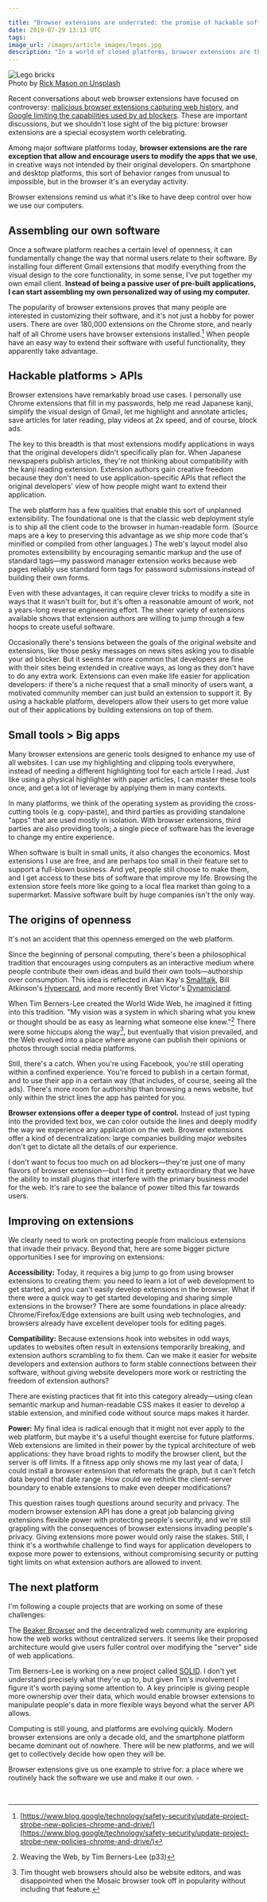 ```yaml
---

title: "Browser extensions are underrated: the promise of hackable software"
date: 2019-07-29 13:13 UTC
tags: 
image_url: /images/article_images/legos.jpg
description: "In a world of closed platforms, browser extensions are the rare exception that let users modify the apps that we use."
---
```


<figure style="margin: 0;">
  <img src="/images/article_images/legos.jpg" alt="Lego bricks">
  <figcaption>Photo by <a class="figure-link" href="https://unsplash.com/photos/2FaCKyEEtis">Rick Mason on Unsplash</a></figcaption>
</figure>

Recent conversations about web browser extensions have focused on controversy: [malicious browser extensions capturing web history](https://arstechnica.com/information-technology/2019/07/dataspii-inside-the-debacle-that-dished-private-data-from-apple-tesla-blue-origin-and-4m-people/), and [Google limiting the capabilities used by ad blockers](https://www.wired.com/story/google-chrome-ad-blockers-extensions-api/?verso=true). These are important discussions, but we shouldn't lose sight of the big picture: browser extensions are a special ecosystem worth celebrating.

Among major software platforms today, **browser extensions are the rare exception that allow and encourage users to modify the apps that we use**, in creative ways not intended by their original developers. On smartphone and desktop platforms, this sort of behavior ranges from unusual to impossible, but in the browser it's an everyday activity.

Browser extensions remind us what it's like to have deep control over how we use our computers.

## Assembling our own software

Once a software platform reaches a certain level of openness, it can fundamentally change the way that normal users relate to their software. By installing four different Gmail extensions that modify everything from the visual design to the core functionality, in some sense, I've put together my own email client. **Instead of being a passive user of pre-built applications, I can start assembling my own personalized way of using my computer.**

The popularity of browser extensions proves that many people are interested in customizing their software, and it's not just  a hobby for power users. There are over 180,000 extensions on the Chrome store, and nearly half of all Chrome users have browser extensions installed.[^chrome] When people have an easy way to extend their software with useful functionality, they apparently take advantage.

## Hackable platforms > APIs

Browser extensions have remarkably broad use cases. I personally use Chrome extensions that fill in my passwords, help me read Japanese kanji, simplify the visual design of Gmail, let me highlight and annotate articles, save articles for later reading, play videos at 2x speed, and of course, block ads.

The key to this breadth is that most extensions modify applications in ways that the original developers didn't specifically plan for. When Japanese newspapers publish articles, they're not thinking about compatibility with the kanji reading extension. Extension authors gain creative freedom because they don't need to use application-specific APIs that reflect the original developers' view of how people might want to extend their application.

The web platform has a few qualities that enable this sort of unplanned extensibility. The foundational one is that the classic web deployment style is to ship all the client code to the browser in human-readable form. (Source maps are a key to preserving this advantage as we ship more code that's minified or compiled from other languages.) The web's layout model also promotes extensibility by encouraging semantic markup and the use of standard tags—my password manager extension works because web pages reliably use standard form tags for password submissions instead of building their own forms.

Even with these advantages, it can require clever tricks to modify a site in ways that it wasn't built for, but it's often a reasonable amount of work, not a years-long reverse engineering effort. The sheer variety of extensions available shows that extension authors are willing to jump through a few hoops to create useful software.

Occasionally there's tensions between the goals of the original website and extensions, like those pesky messages on news sites asking you to disable your ad blocker. But it seems far more common that developers are fine with their sites being extended in creative ways, as long as they don't have to do any extra work. Extensions can even make life easier for application developers: if there's a niche request that a small minority of users want, a motivated community member can just build an extension to support it. By using a hackable platform, developers allow their users to get more value out of their applications by building extensions on top of them.

## Small tools > Big apps

Many browser extensions are generic tools designed to enhance my use of all websites. I can use my highlighting and clipping tools everywhere, instead of needing a different highlighting tool for each article I read. Just like using a physical highlighter with paper articles, I can master these tools once, and get a lot of leverage by applying them in many contexts.

In many platforms, we think of the operating system as providing the cross-cutting tools (e.g. copy-paste), and third parties as providing standalone "apps" that are used mostly in isolation. With browser extensions, third parties are also providing tools; a single piece of software has the leverage to change my entire experience.

When software is built in small units, it also changes the economics. Most extensions I use are free, and are perhaps too small in their feature set to support a full-blown business. And yet, people still choose to make them, and I get access to these bits of software that improve my life. Browsing the extension store feels more like going to a local flea market than going to a supermarket. Massive software built by huge companies isn't the only way.

## The origins of openness

It's not an accident that this openness emerged on the web platform.

Since the beginning of personal computing, there's been a philosophical tradition that encourages using computers as an interactive medium where people contribute their own ideas and build their own tools—authorship over consumption. This idea is reflected in Alan Kay's [Smalltalk](http://worrydream.com/EarlyHistoryOfSmalltalk/), Bill Atkinson's [Hypercard](https://archive.org/details/CC501_hypercard), and more recently Bret Victor's [Dynamicland](https://dynamicland.org/).

When Tim Berners-Lee created the World Wide Web, he imagined it fitting into this tradition. "My vision was a system in which sharing what you knew or thought should be as easy as learning what someone else knew."[^tbl] There were some hiccups along the way[^tbl2], but eventually that vision prevailed, and the Web evolved into a place where anyone can publish their opinions or photos through social media platforms.

Still, there's a catch. When you're using Facebook, you're still operating within a confined experience. You're forced to publish in a certain format, and to use their app in a certain way (that includes, of course, seeing all the ads). There's more room for authorship than browsing a news website, but only within the strict lines the app has painted for you.

**Browser extensions offer a deeper type of control.** Instead of just typing into the provided text box, we can color outside the lines and deeply modify the way we experience any application on the web. Browser extensions offer a kind of decentralization: large companies building major websites don't get to dictate all the details of our experience.

I don't want to focus too much on ad blockers—they're just one of many flavors of browser extension—but I find it pretty extraordinary that we have the ability to install plugins that interfere with the primary business model for the web. It's rare to see the balance of power tilted this far towards users.

## Improving on extensions

We clearly need to work on protecting people from malicious extensions that invade their privacy. Beyond that, here are some bigger picture opportunities I see for improving on extensions:

**Accessibility:** Today, it requires a big jump to go from using browser extensions to creating them: you need to learn a lot of web development to get started, and you can't easily develop extensions in the browser. What if there were a quick way to get started developing and sharing simple extensions in the browser? There are some foundations in place already: Chrome/Firefox/Edge extensions are built using web technologies, and browsers already have excellent developer tools for editing pages.

**Compatibility:** Because extensions hook into websites in odd ways, updates to websites often result in extensions temporarily breaking, and extension authors scrambling to fix them. Can we make it easier for website developers and extension authors to form stable connections between their software, without giving website developers more work or restricting the freedom of extension authors?

There are existing practices that fit into this category already—using clean semantic markup and human-readable CSS makes it easier to develop a stable extension, and minified code without source maps makes it harder.

**Power:** My final idea is radical enough that it might not ever apply to the web platform, but maybe it's a useful thought exercise for future platforms. Web extensions are limited in their power by the typical architecture of web applications: they have broad rights to modify the browser client, but the server is off limits. If a fitness app only shows me my last year of data, I could install a browser extension that reformats the graph, but it can't fetch data beyond that date range. How could we rethink the client-server boundary to enable extensions to make even deeper modifications?

This question raises tough questions around security and privacy. The modern browser extension API has done a great job balancing giving extensions flexible power with protecting people's security, and we're still grappling with the consequences of browser extensions invading people's privacy. Giving extensions more power would only raise the stakes. Still, I think it's a worthwhile challenge to find ways for application developers to expose more power to extensions, without compromising security or putting tight limits on what extension authors are allowed to invent.

## The next platform

I'm following a couple projects that are working on some of these challenges:

The [Beaker Browser](https://beakerbrowser.com/about/) and the decentralized web community are exploring how the web works without centralized servers. It seems like their proposed architecture would give users fuller control over modifying the "server" side of web applications.

Tim Berners-Lee is working on a new project called [SOLID](https://inrupt.com/blog/one-small-step-for-the-web). I don't yet understand precisely what they're up to, but given Tim's involvement I figure it's worth paying some attention to. A key principle is giving people more ownership over their data, which would enable browser extensions to manipulate people's data in more flexible ways beyond what the server API allows.

Computing is still young, and platforms are evolving quickly. Modern browser extensions are only a decade old, and the smartphone platform became dominant out of nowhere. There will be new platforms, and we will get to collectively decide how open they will be.

Browser extensions give us one example to strive for: a place where we routinely hack the software we use and make it our own. <span style="color: #aaa;">▪</style>

<br />

[^chrome]: [https://www.blog.google/technology/safety-security/update-project-strobe-new-policies-chrome-and-drive/](https://www.blog.google/technology/safety-security/update-project-strobe-new-policies-chrome-and-drive/)
[^tbl]: Weaving the Web, by Tim Berners-Lee (p33)
[^tbl2]: Tim thought web browsers should also be website editors, and was disappointed when the Mosaic browser took off in popularity without including that feature. 
